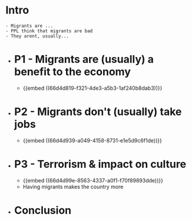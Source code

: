 # Intro
	- Migrants are ...
	- PPL think that migrants are bad
	- They arent, usually...
- # P1 - Migrants are (usually) a benefit to the economy
	- {{embed ((66d4d819-f321-4de3-a5b3-1af240b8dab3))}}
- # P2 - Migrants don't (usually) take jobs
	- {{embed ((66d4d939-a049-4158-8731-e1e5d9c6f1de))}}
- # P3 - Terrorism & impact on culture
	- {{embed ((66d4d99e-8563-4337-a0f1-f70f89893dde))}}
	- Having migrants makes the country more
- # Conclusion